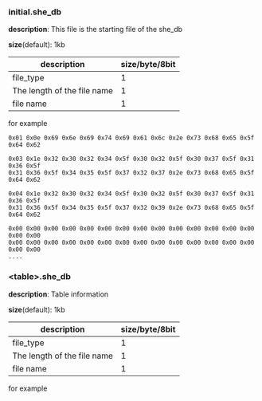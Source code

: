 

### initial.she_db

**description**: This file is the starting file of the she_db

**size**(default): 1kb

| description                 | size/byte/8bit |
| --------------------------- | -------------- |
| file_type                   | 1              |
| The length of the file name | 1              |
| file name                   | 1              |

for example

```
0x01 0x0e 0x69 0x6e 0x69 0x74 0x69 0x61 0x6c 0x2e 0x73 0x68 0x65 0x5f 0x64 0x62

0x03 0x1e 0x32 0x30 0x32 0x34 0x5f 0x30 0x32 0x5f 0x30 0x37 0x5f 0x31 0x36 0x5f 
0x31 0x36 0x5f 0x34 0x35 0x5f 0x37 0x32 0x37 0x2e 0x73 0x68 0x65 0x5f 0x64 0x62 

0x04 0x1e 0x32 0x30 0x32 0x34 0x5f 0x30 0x32 0x5f 0x30 0x37 0x5f 0x31 0x36 0x5f 
0x31 0x36 0x5f 0x34 0x35 0x5f 0x37 0x32 0x39 0x2e 0x73 0x68 0x65 0x5f 0x64 0x62

0x00 0x00 0x00 0x00 0x00 0x00 0x00 0x00 0x00 0x00 0x00 0x00 0x00 0x00 0x00 0x00
0x00 0x00 0x00 0x00 0x00 0x00 0x00 0x00 0x00 0x00 0x00 0x00 0x00 0x00 0x00 0x00
....
```



### \<table\>.she_db

**description**: Table information

**size**(default): 1kb

| description                 | size/byte/8bit |
| --------------------------- | -------------- |
| file_type                   | 1              |
| The length of the file name | 1              |
| file name                   | 1              |

for example

```

```

